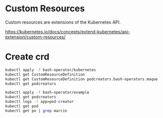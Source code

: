 # Custom Resources

Custom resources are extensions of the Kubernetes API.

https://kubernetes.io/docs/concepts/extend-kubernetes/api-extension/custom-resources/

# Create crd

```sh
kubectl apply -f bash-operator/kubernetes
kubectl get CustomResourceDefinition
kubectl get CustomResourceDefinition podcreators.bash-operators.maque
kubectl get podcreators
```

```sh
kubectl apply -f bash-operator/example
kubectl get podcreators
kubectl logs -l app=pod-creator
kubectl get pod
kubectl get po | grep marcin
```
